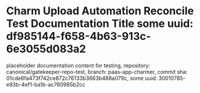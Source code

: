 # Charm Upload Automation Reconcile Test Documentation Title some uuid: df985144-f658-4b63-913c-6e3055d083a2
 placeholder documentation content for testing,  repository: canonical/gatekeeper-repo-test,  branch: paas-app-charmer,  commit sha: 01cde6fa473f742ce872c76133b3663b488a079c,  some uuid: 30010785-e93b-4ef1-ba1b-ac760985b2cc